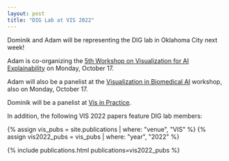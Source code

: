 ```yaml
---
layout: post
title: "DIG Lab at VIS 2022"
---
```


Dominik and Adam will be representing the DIG lab in Oklahoma City next week!

Adam is co-organizing the [5th Workshop on Visualization for AI Explainability](https://visxai.io) on Monday, October 17.

Adam will also be a panelist at the [Visualization in Biomedical AI](https://vis-biomed-ai.github.io/#home) workshop, also on Monday, October 17.

Dominik will be a panelist at [Vis in Practice](http://ieeevis.org/year/2022/info/visinpractice).

In addition, the following VIS 2022 papers feature DIG lab members:

{% assign vis_pubs = site.publications | where: "venue", "VIS" %}
{% assign vis2022_pubs = vis_pubs | where: "year", "2022" %}

{% include publications.html publications=vis2022_pubs %}

